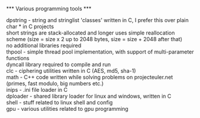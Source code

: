 *** Various programming tools ***  
  
dpstring - string and stringlist 'classes' written in C, I prefer this over plain char * in C projects  
           short strings are stack-allocated and longer uses simple reallocation scheme (size = size x 2 up to 2048 bytes,   size = size + 2048 after that)  
           no additional libraries required  
thpool   - simple thread pool implementation, with support of multi-parameter functions  
           dyncall library required to compile and run  
clc      - ciphering utilities written in C (AES, md5, sha-1)  
math     - C++ code written while solving problems on projecteuler.net (primes, fast modulo, big numbers etc.)  
inips    - .ini file loader in C  
dploader - shared library loader for linux and windows, written in C  
shell    - stuff related to linux shell and config  
gpu      - various utilities related to gpu programming  
  

